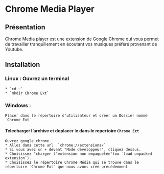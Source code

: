 # Chrome Media Player
## Présentation
   Chrome Media player est une extension de Google Chrome qui  vous  permet de travailler tranquillement en écoutant vos musiques préféré  provenant de Youtube.

## Installation
  ### Linux : Ouvrez un terminal
    * `cd ~`
    * `mkdir Chrome Ext`

  ### Windows :
    Placer dans le répertoire d’utilisateur et créer un Dossier nommé `Chrome Ext`

  #### Telecharger l’archive et deplacer le dans le repertoire `Chrome Ext`

    Ouvrez google chrome.
    * Allez dans cette url  `chrome://extensions/`
    * Si vous avez un + devant "Mode développeur", cliquez dessus.
    * Choisissez "charger l'extension non empaquetée"(ou `load unpacked extension`).
    * Choisissez le répertoire Chrome Média qui se trouve dans le répertoire `Chrome Ext` que nous avons créé précédemment 
